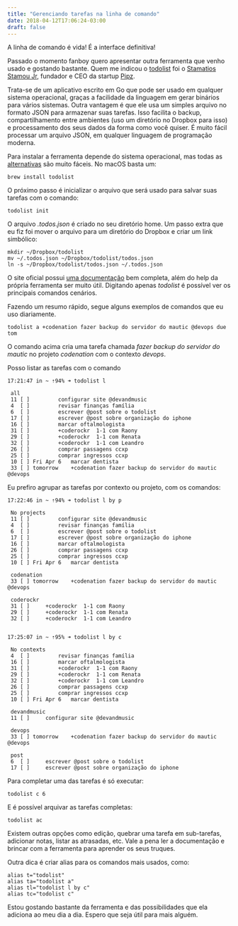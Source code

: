 ```yaml
---
title: "Gerenciando tarefas na linha de comando"
date: 2018-04-12T17:06:24-03:00
draft: false
---
```

A linha de comando é vida! É a interface definitiva!

Passado o momento fanboy quero apresentar outra ferramenta que venho usado e gostando bastante. Quem me indicou o [todolist](http://todolist.site/) foi o [Stamatios Stamou Jr](https://www.linkedin.com/in/ssjunior/), fundador e CEO da startup [Pipz](http://pipz.com/br/).

<!--more-->

Trata-se de um aplicativo escrito em Go que pode ser usado em qualquer sistema operacional, graças a facilidade da linguagem em gerar binários para vários sistemas. Outra vantagem é que ele usa um simples arquivo no formato JSON para armazenar suas tarefas. Isso facilita o backup, compartilhamento entre ambientes (uso um diretório no Dropbox para isso) e processamento dos seus dados da forma como você quiser. É muito fácil processar um arquivo JSON, em qualquer linguagem de programação moderna. 

Para instalar a ferramenta depende do sistema operacional, mas todas as [alternativas](http://todolist.site/#installation) são muito fáceis. No macOS basta um:

	brew install todolist

O próximo passo é inicializar o arquivo que será usado para salvar suas tarefas com o comando:

	todolist init

O arquivo *.todos.json* é criado no seu diretório home. Um passo extra que eu fiz foi mover o arquivo para um diretório do Dropbox e criar um link simbólico:

	mkdir ~/Dropbox/todolist
	mv ~/.todos.json ~/Dropbox/todolist/todos.json
	ln -s ~/Dropbox/todolist/todos.json ~/.todos.json

O site oficial possui [uma documentação](http://todolist.site/#initializing) bem completa, além do help da própria ferramenta ser muito útil. Digitando apenas *todolist* é possível ver os principais comandos cenários. 

Fazendo um resumo rápido, segue alguns exemplos de comandos que eu uso diariamente.


	todolist a +codenation fazer backup do servidor do mautic @devops due tom

O comando acima cria uma tarefa chamada *fazer backup do servidor do mautic* no projeto *codenation* com o contexto *devops*. 

Posso listar as tarefas com o comando

```
17:21:47 in ~ ⇡94% ➜ todolist l

 all
 11	[ ]	 		configurar site @devandmusic
 4	[ ]	 		revisar finanças família
 6	[ ]	 		escrever @post sobre o todolist
 17	[ ]	 		escrever @post sobre organização do iphone
 16	[ ]	 		marcar oftalmologista
 31	[ ]	 		+coderockr  1-1 com Raony
 29	[ ]	 		+coderockr  1-1 com Renata
 32	[ ]	 		+coderockr  1-1 com Leandro
 26	[ ]	 		comprar passagens ccxp
 25	[ ]	 		comprar ingressos ccxp
 10	[ ]	Fri Apr 6	marcar dentista
 33	[ ]	tomorrow	+codenation fazer backup do servidor do mautic @devops
```

Eu prefiro agrupar as tarefas por contexto ou projeto, com os comandos:

```
17:22:46 in ~ ⇡94% ➜ todolist l by p

 No projects
 11	[ ]	 		configurar site @devandmusic
 4	[ ]	 		revisar finanças família
 6	[ ]	 		escrever @post sobre o todolist
 17	[ ]	 		escrever @post sobre organização do iphone
 16	[ ]	 		marcar oftalmologista
 26	[ ]	 		comprar passagens ccxp
 25	[ ]	 		comprar ingressos ccxp
 10	[ ]	Fri Apr 6	marcar dentista

 codenation
 33	[ ]	tomorrow	+codenation fazer backup do servidor do mautic @devops

 coderockr
 31	[ ]	 	+coderockr  1-1 com Raony
 29	[ ]	 	+coderockr  1-1 com Renata
 32	[ ]	 	+coderockr  1-1 com Leandro
 
```

```
17:25:07 in ~ ⇡95% ➜ todolist l by c

 No contexts
 4	[ ]	 		revisar finanças família
 16	[ ]	 		marcar oftalmologista
 31	[ ]	 		+coderockr  1-1 com Raony
 29	[ ]	 		+coderockr  1-1 com Renata
 32	[ ]	 		+coderockr  1-1 com Leandro
 26	[ ]	 		comprar passagens ccxp
 25	[ ]	 		comprar ingressos ccxp
 10	[ ]	Fri Apr 6	marcar dentista

 devandmusic
 11	[ ]	 	configurar site @devandmusic

 devops
 33	[ ]	tomorrow	+codenation fazer backup do servidor do mautic @devops

 post
 6	[ ]	 	escrever @post sobre o todolist
 17	[ ]	 	escrever @post sobre organização do iphone
```

Para completar uma das tarefas é só executar:

	todolist c 6

E é possível arquivar as tarefas completas:

	todolist ac

Existem outras opções como edição, quebrar uma tarefa em sub-tarefas, adicionar notas, listar as atrasadas, etc. Vale a pena ler a documentação e brincar com a ferramenta para aprender os seus truques.

Outra dica é criar alias para os comandos mais usados, como:

```
alias t="todolist"
alias ta="todolist a"
alias tl="todolist l by c"
alias tc="todolist c"
```

Estou gostando bastante da ferramenta e das possibilidades que ela adiciona ao meu dia a dia. Espero que seja útil para mais alguém. 